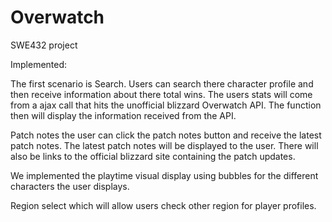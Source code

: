 # Overwatch
SWE432 project

Implemented:

The first scenario is Search. Users can search there character profile and then receive information about there total wins. The users stats will come from a ajax call that hits the unofficial blizzard Overwatch API. The function then will display the information received from the API.

Patch notes the user can click the patch notes button and receive the latest patch notes. The latest patch notes will be displayed to the user. There will also be links to the official blizzard site containing the patch updates.

We implemented the playtime visual display using bubbles for the different characters the user displays.

Region select which will allow users check other region for player profiles.
